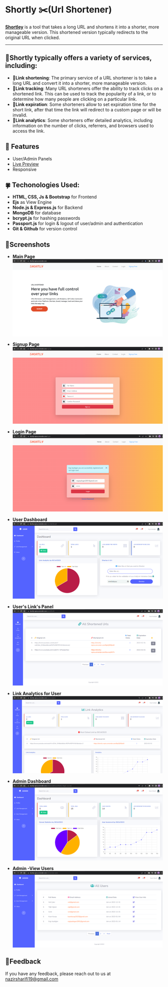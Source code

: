 # Shortly ✂️(Url Shortener)
<b><a href="https://shortly-wpnu.onrender.com/">Shortley</a></b> is a tool that takes a long URL and shortens it into a shorter, more manageable version. 
This shortened version typically redirects to the original URL when clicked.
<hr>

## 🍄Shortly typically offers a variety of services, including:

* <b>🌟Link shortening</b>: The primary service of a URL shortener is to take a long URL and convert it into a shorter, more manageable version.
* <b>🌟Link tracking</b>: Many URL shorteners offer the ability to track clicks on a shortened link. This can be used to track the popularity of a link, or to determine how many people are clicking on a particular link.
* <b>🌟Link expiration</b>: Some shorteners allow to set expiration time for the short link, after that time the link will redirect to a custom page or will be invalid.
* <b>🌟Link analytics</b>: Some shorteners offer detailed analytics, including information on the number of clicks, referrers, and browsers used to access the link.

## 🍄 Features

- User/Admin Panels
- <a href="https://shortly-wpnu.onrender.com/">Live Preview</a></b>
- Responsive

## 🍀 Techonologies Used:

- <b>HTML, CSS, Js & Bootstrap</b> for Frontend
- <b>Ejs</b> as View Engine
- <b>Node.js & Express.js</b> for Backend
- <b>MongoDB</b> for database
- <b>bcrypt.js</b> for hashing passwords
- <b>Passport.js</b> for login & logout of user/admin and authentication
- <b>Git & Github</b> for version control


## 🦉Screenshots

- <b>Main Page</b>
![App Main Page](https://github.com/nazir20/Shortly/blob/main/screenshots/mainpage.png)

- <b>Signup Page</b>
![App Singup Page](https://github.com/nazir20/Shortly/blob/main/screenshots/signup.png)

- <b>Login Page</b>
![App Login Page](https://github.com/nazir20/Shortly/blob/main/screenshots/login.png)

- <b>User Dashboard</b>
![App User Dashboard](https://github.com/nazir20/Shortly/blob/main/screenshots/user_dashboard.png)

- <b>User's Link's Panel</b>
![User's Link's Panel](https://github.com/nazir20/Shortly/blob/main/screenshots/links.png)

- <b>Link Analytics for User</b>
![Link Analytics for User](https://github.com/nazir20/Shortly/blob/main/screenshots/analytics_user.png)

- <b>Admin Dashboard</b>
![Admin Dashboard](https://github.com/nazir20/Shortly/blob/main/screenshots/admin_dashboard.png)

- <b>Admin -View Users</b>
![Admin -View Users](https://github.com/nazir20/Shortly/blob/main/screenshots/view_users_admin.png)



## 🐼Feedback

If you have any feedback, please reach out to us at nazirsharifi19@gmail.com
